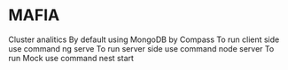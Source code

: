 # MAFIA
Cluster analitics
By default using MongoDB by Compass
To run client side use command ng serve
To run server side use command node server
To run Mock use command nest start
